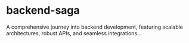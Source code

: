 # backend-saga
A comprehensive journey into backend development, featuring scalable architectures, robust APIs, and seamless integrations...
